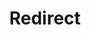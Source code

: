 ﻿---
layout: src/layouts/Redirect.astro
title: Redirect
redirect: https://octopus.com/docs/octopus-rest-api/octopus-cli/list-environments
pubDate:  2023-01-01
navSearch: false
navSitemap: false
navMenu: false
---
